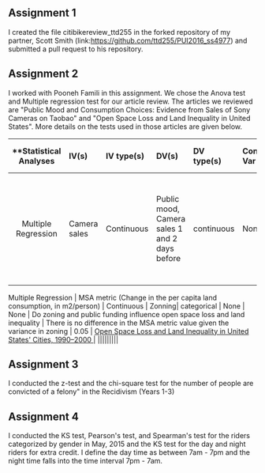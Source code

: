 ## Assignment 1

I created the file citibikereview_ttd255 in the forked repository of my partner, Scott Smith (link:https://github.com/ttd255/PUI2016_ss4977) and submitted a pull request to his repository.

## Assignment 2

I worked with Pooneh Famili in this assignment. We chose the Anova test and Multiple regression test for our article review. The articles we reviewed are "Public Mood and Consumption Choices: Evidence from Sales of Sony Cameras on Taobao" and "Open Space Loss and Land Inequality in United States". More details on the tests used in those articles are given below.

| **Statistical Analyses	|  IV(s)  |  IV type(s) |  DV(s)  |  DV type(s)  |  Control Var | Control Var type  | Question to be answered | _H0_ | alpha | link to paper **| 
|:----------:|:----------|:------------|:-------------|:-------------|:------------|:------------- |:------------------|:----:|:-------:|:-------|
Multiple Regression	| Camera sales | Continuous | Public mood, Camera sales 1 and 2 days before| continuous | None | None | Can public mood be used as a determinant factor in forecasting the sales of camera| Public mood is not significantly associated with camera sales should not be of value in assesing consumption choices| 0.001 | [Public Mood and Consumption Choices: Evidence from Sales of Sony Cameras on Taobao](http://journals.plos.org/plosone/article?id=10.1371/journal.pone.0123129#pone-0123129-t003)|

Multiple Regression	| MSA metric (Change in the per capita land consumption, in m2/person) | Continuous | Zonning| categorical | None | None | Do zoning and public funding influence open space loss and land inequality | There is no difference in the MSA metric value given the variance in zoning | 0.05 | [Open Space Loss and Land Inequality in United States' Cities, 1990–2000
](http://journals.plos.org/plosone/article?id=10.1371/journal.pone.0123129#pone-0123129-t003)|
  |||||||||

## Assignment 3

I conducted the z-test and the chi-square test for the number of people are convicted of a felony" in the Recidivism (Years 1-3)

## Assignment 4

I conducted the KS test, Pearson's test, and Spearman's test for the riders categorized by gender in May, 2015 and the KS test for the day and night riders for extra credit. I define the day time as between 7am - 7pm and the night time falls into the time interval 7pm - 7am.